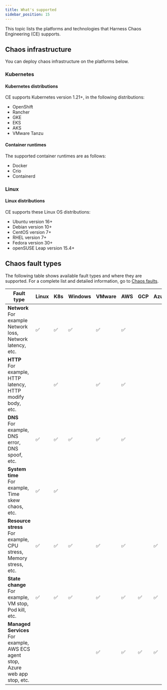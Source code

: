 ```yaml
---
title: What's supported
sidebar_position: 15
---
```


This topic lists the platforms and technologies that Harness Chaos Engineering (CE) supports.

## Chaos infrastructure

You can deploy chaos infrastructure on the platforms below.

### Kubernetes

#### Kubernetes distributions

CE supports Kubernetes version 1.21+, in the following distributions:

* OpenShift
* Rancher
* GKE
* EKS
* AKS
* VMware Tanzu

#### Container runtimes

The supported container runtimes are as follows:

* Docker
* Crio
* Containerd

### Linux

#### Linux distributions

CE supports these Linux OS distributions:

* Ubuntu version 16+
* Debian version 10+
* CentOS version 7+
* RHEL version 7+
* Fedora version 30+
* openSUSE Leap version 15.4+

## Chaos fault types

The following table shows available fault types and where they are supported. For a complete list and detailed information, go to [Chaos faults](/docs/chaos-engineering/technical-reference/chaos-faults/).

| Fault type | Linux | K8s | Windows | VMware | AWS | GCP | Azure |
|------------|-------|-----|---------|--------|-----|-----|-------|
| **Network**<br />For example Network loss, Network latency, etc. | ✅    |   ✅  | ✅      | ✅    |  ✅  |     |     |
| **HTTP**<br />For example, HTTP latency, HTTP modify body, etc. |        | ✅  |         | ✅    |  ✅  |     |      |
| **DNS**<br />For example, DNS error, DNS spoof, etc. | ✅     | ✅  | ✅ |    ✅    |  ✅  |    |      |
| **System time**<br />For example, Time skew chaos, etc.  | ✅    |  ✅  |         |        |    |   |       |
| **Resource stress**<br />For example, CPU stress, Memory stress, etc. | ✅| ✅  | ✅     |  ✅    |  ✅  |    |  ✅  |
| **State change**<br />For example, VM stop, Pod kill, etc.  |  ✅  |  ✅  |   ✅   |   ✅   |  ✅  |   ✅  |   ✅   |
| **Managed Services**<br />For example, AWS ECS agent stop, Azure web app stop, etc. |   |   |   |   ✅   |  ✅  |   ✅  |   ✅   |
